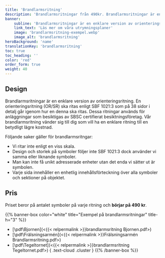 ```yaml
---
title: 'Brandlarmsritning'
description: 'Brandlarmsritningar från 490kr. Brandlarmsritningar är en enklare version av orienteringsritning (OR/SR) till betydligt billigare pris.'
banner:
    subline: 'Brandlarmsritningar är en enklare version av orienteringsritning (OR/SR) till betydligt billigare pris.'
    link_text: 'Läs mer om våra utrymningsplaner'
    image: 'brandlarmsritning-exempel.webp'
    image_alt: 'brandlarmsritning'
heroBackground: 'name'
translationKey: 'brandlarmsritning'
toc: true
toc_heading: ''
color: 'red'
order_form: true
weight: 40
---
```

## Design

Brandlarmsritningar är en enklare version av orienteringsritning. En orienteringsritning (OR/SR) ska ritas enligt SBF 1021:3 som på 38 sidor i detalj går igenom hur en denna ska ritas. Dessa ritningar används för anläggningar som besiktigas av SBSC certifierat besiktningsföretag. Vår brandlarmsritning vänder sig till dig som vill ha en enklare ritning till en betydligt lägre kostnad.

Följande saker gäller för brandlarmsritngar:
- Vi ritar inte enligt en viss skala.
- Design och storlek på symboler följer inte SBF 1021:3 dock använder vi samma eller liknande symboler.
- Man kan inte få unikt adresserade enheter utan det enda vi sätter ut är symbolen.
- Varje sida innehåller en enhetlig innehållsförteckning över alla symboler och sektioner på objektet.

## Pris

Priset beror på antalet symboler på varje ritning och **börjar på 490 kr**.

{{% banner-box color="white" title="Exempel på brandlarmsritningar" title-h="3" %}}
-  [\\pdf\\Bjornen](<{{< relpermalink >}}brandlarmsritning Bjornen.pdf>)
-  [\\pdf\\Frälsningsarmén](<{{< relpermalink >}}Frälsningsarmén Brandlarmsritning.pdf>)
-  [\\pdf\\Tegeltornet](<{{< relpermalink >}}brandlarmsritning Tegeltornet.pdf>)
{ .text-cloud .cluster }
{{% /banner-box %}}